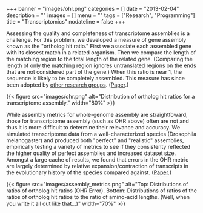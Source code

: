 +++
banner = "images/ohr.png"
categories = []
date = "2013-02-04"
description = ""
images = []
menu = ""
tags = ["Research", "Programming"]
title = "Transcriptomics"
nodateline = false 
+++


Assessing the quality and completeness of transcriptome assemblies is a challenge. For this problem, we developed a measure of gene assembly known as the "ortholog hit ratio." First we associate each assembled gene with its closest match in a related organism. Then we compare the length of the matching region to the total length of the related gene. (Comparing the length of only the matching region ignores untranslated regions on the ends that are not considered part of the gene.) When this ratio is near 1, the sequence is likely to be completely assembled. This measure has since been adopted by [other research groups](http://scholar.google.com/scholar?q=%22ortholog+hit+ratio%22&hl=en&btnG=Search&as_sdt=1%2C15&as_sdtp=on). ([Paper](http://www.biomedcentral.com/1471-2164/11/310).)


{{< figure src="images/ohr.png" alt="Distribution of ortholog hit ratios for a transcriptome assembly." width="80%" >}}


While assembly metrics for whole-genome assembly are straightfoward, those for transcriptome assembly (such as OHR above) often are not and thus it is more difficult to determine their relevance and accuracy. We simulated transcriptome data from a well-characterized species (Drosophila melanogaster) and produced both "perfect" and "realistic" assemblies, empirically testing a variety of metrics to see if they consistenty reflected the higher quality of perfect assemblies and increased dataset size. Amongst a large cache of results, we found that errors in the OHR metric are largely determined by relative expansion/contraction of transcripts in the evolutionary history of the species compared against. ([Paper](http://www.biomedcentral.com/content/pdf/1471-2164-14-465.pdf).)


{{< figure src="images/assembly_metrics.png" alt="Top: Distributions of ratios of ortholog hit ratios (OHR Error). Bottom: Distributions of ratios of the ratios of ortholog hit ratios to the ratio of amino-acid lengths. (Well, when you write it all out like that...)" width="70%" >}}
